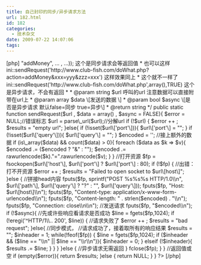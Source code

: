 ```yaml
---
title: 自己封印的同步/异步请求方法
url: 182.html
id: 182
categories:
  - 技术杂文
date: 2009-07-22 14:07:06
tags:
---
```


\[php\] <?php /** * 发送url请求 fsockopen * 可以这样请求 ini::sendRequest('http://www.club-fish.com/doWhat.php',array("action"=>"addMoney", ... , ...)); 这个是同步请求会等返回值 * 也可以这样 ini::sendRequest('http://www.club-fish.com/doWhat.php?action=addMoney&xxx=yyy&zzz=xxx') 这样效果同上 * 这个就不一样了 ini::sendRequest('http://www.club-fish.com/doWhat.php',array(),TRUE) 这个是异步请求，不会有返回 * * @param string $url 呼叫的url 注意数据可以直接附带在url上 * @param array $data \[发送的数据 \] * @param bool $async \[是否是异步请求 默认false=同步 true=异步\] * @return string */ public static function sendRequest($url , $data = array() , $async = FALSE){ $error = NULL;//错误标志 $url = parse\_url($url);//分解url if (!$url) { $error ++ ; $results = "empty url"; }else{ if (!isset($url\['port'\])){ $url\['port'\] = ""; } if (!isset($url\['query'\])){ $url\['query'\] = ""; } $encoded = ''; //接上额外的数据 if (is\_array($data) && count($data) > 0){ foreach ($data as $k => $v){ $encoded .= ($encoded ? "&" : ""); $encoded .= rawurlencode($k)."=".rawurlencode($v); } } //打开资源 $fp = fsockopen($url\['host'\], $url\['port'\] ? $url\['port'\] : 80); if (!$fp) { //出错：打不开资源 $error ++ ; $results = "Failed to open socket to $url\[host\]"; }else { //拼接head内容 fputs($fp, sprintf("POST %s%s%s HTTP/1.0\\n", $url\['path'\], $url\['query'\] ? "?" : "", $url\['query'\])); fputs($fp, "Host: $url\[host\]\\n"); fputs($fp, "Content-type: application/x-www-form-urlencoded\\n"); fputs($fp, "Content-length: " . strlen($encoded) . "\\n"); fputs($fp, "Connection: close\\n\\n"); //发送请求 fputs($fp, "$encoded\\n"); if (!$async){ //先或许些响应看请求是否成功 $line = fgets($fp,1024); if (!eregi('^HTTP/1\\.. 200', $line)) { //请求失败了 $error ++ ; $results = "bad request"; }else{ //同步模式， //请求成功了，接着取所有的响应结果 $results = ""; $inheader = 1; while(!feof($fp)) { $line = fgets($fp,1024); if ($inheader && ($line == "\\n" || $line == "\\r\\n")){ $inheader = 0; } elseif (!$inheader){ $results .= $line; } } } }else { //异步请求无需返回 } fclose($fp); } } //返回值或空 if (empty($error)){ return $results; }else { return NULL; } } ?> \[/php\]
